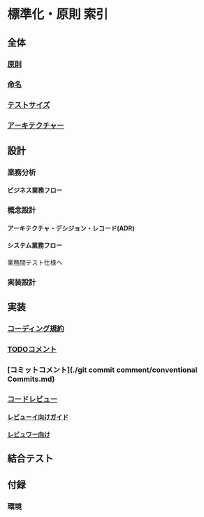標準化・原則 索引
=====
## 全体
### [原則](./principle/index.md)
### [命名](./naming/index.md)
### [テストサイズ](./naming/index.md)
### [アーキテクチャー](./architecture/index.md)

## 設計
### 業務分析
#### ビジネス業務フロー
### 概念設計
#### アーキテクチャ・デシジョン・レコード(ADR)
#### システム業務フロー
業務間テスト仕様へ
### 実装設計

## 実装
### [コーディング規約](https://kazurof.github.io/GoogleJavaStyle-ja/)
### [TODOコメント](./todo_comment/todo_comment.md)
### [コミットコメント](./git commit comment/conventional Commits.md)
### [コードレビュー](./review/index.md)
#### [レビューイ向けガイド](./review/reviewee.md)
#### [レビュワー向け](./review/reviewer.md)

## 結合テスト

## 付録
### 環境
